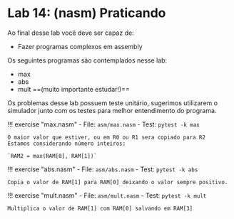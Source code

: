 # Lab 14: (nasm) Praticando

Ao final desse lab você deve ser capaz de:

- Fazer programas complexos em assembly 

Os seguintes programas são contemplados nesse lab:

- max
- abs
- mult ==(muito importante estudar!)==

Os problemas desse lab possuem teste unitário, sugerimos utilizarem o simulador junto com os testes para melhor entendimento do programa.


!!! exercise "max.nasm" 
    - File: `asm/max.nasm`
    - Test: `pytest -k max`
    
    O maior valor que estiver, ou em R0 ou R1 sera copiado para R2 
    Estamos considerando número inteiros:
    
    `RAM2 = max(RAM[0], RAM[1])`
 
!!! exercise "abs.nasm" 
    - File: `asm/abs.nasm`
    - Test: `pytest -k abs`
   
    Copia o valor de RAM[1] para RAM[0] deixando o valor sempre positivo.

!!! exercise "mult.nasm" 
    - File: `asm/mult.nasm`
    - Test: `pytest -k mult`
 
    Multiplica o valor de RAM[1] com RAM[0] salvando em RAM[3]

